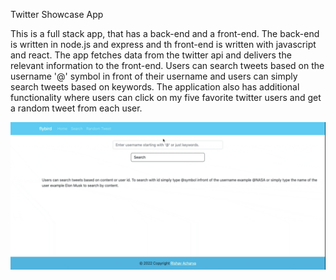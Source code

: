 Twitter Showcase App

This is a full stack app, that has a back-end and a front-end. The back-end is written in node.js and express and th front-end is written with javascript and react. The app fetches data from the twitter api and delivers the relevant information to the front-end. Users can search tweets based on the username '@' symbol in front of their username and users can simply search tweets based on keywords. The application also has additional functionality where users can click on my five favorite twitter users and get a random tweet from each user.
 



![flybird](./SearchPage.gif)
